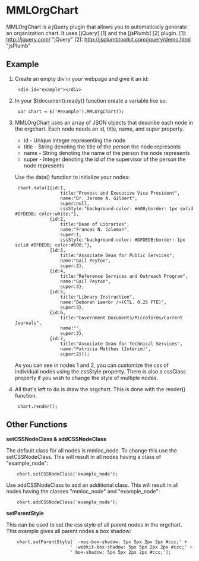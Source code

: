 MMLOrgChart
===========
MMLOrgChart is a jQuery plugin that allows you to automatically generate an organization chart.  It uses [jQuery] [1] and the [jsPlumb] [2] plugin.
[1]: http://jquery.com/ "jQuery"
[2]: http://jsplumbtoolkit.com/jquery/demo.html "jsPlumb"

Example
-------
1. Create an empty div in your webpage and give it an id:

        <div id="example"></div>

2. In your $(document).ready() function create a variable like so:

        var chart = $('#example').MMLOrgChart();

3. MMLOrgChart uses an array of JSON objects that describe each node in the orgchart.  Each node needs an id, title, name, and super property.  
   * id - Unique integer representing the node
   * title - String denoting the title of the person the node represents
   * name - String denoting the name of the person the node represents
   * super - Integer denoting the id of the supervisor of the person the node represents

   Use the data() function to initialize your nodes:

        chart.data([{id:1,
        				title:"Provost and Executive Vice President",
        				name:"Dr. Jerome A. Gilbert",
        				super:null,
        				cssStyle:"background-color: #600;border: 1px solid #DFDEDB; color:white;"},
        			{id:2,
        				title:"Dean of Libraries",
        				name:"Frances N. Coleman",
        				super:1,
        				cssStyle:"background-color: #DFDEDB;border: 1px solid #DFDEDB; color:#600;"},
        			{id:3,
        				title:"Associate Dean for Public Services",
        				name:"Gail Peyton",
        				super:2},
        			{id:4,
        				title:"Reference Services and Outreach Program",
        				name:"Gail Peyton",
        				super:3},
        			{id:5,
        				title:"Library Instruction",
        				name:"Deborah Lee<br />(CTL. 0.25 FTE)",
        				super:3},
        			{id:6,
        				title:"Government Documents/Microforms/Current Journals",
        				name:"",
        				super:3},
        			{id:7,
        				title:"Associate Dean for Technical Services",
        				name:"Patricia Matthes (Interim)",
        				super:2}]);

   As you can see in nodes 1 and 2, you can customize the css of individual nodes using the cssStyle property.  There is also a cssClass property if you wish to change the style of multiple nodes.

4. All that's left to do is draw the orgchart. This is done with the render() function.

        chart.render();

Other Functions
---------------

**setCSSNodeClass & addCSSNodeClass**

The default class for all nodes is mmloc_node.  To change this use the setCSSNodeClass. This will result in all nodes having a class of "example_node":

        chart.setCSSNodeClass('example_node');

Use addCSSNodeClass to add an additional class. This will result in all nodes having the classes "mmloc_node" and "example_node":

        chart.addCSSNodeClass('example_node');

**setParentStyle**

This can be used to set the css style of all parent nodes in the orgchart. This example gives all parent nodes a box shadow:

        chart.setParentStyle(' -moz-box-shadow: 5px 5px 2px 2px #ccc;' +
        					' -webkit-box-shadow: 5px 5px 2px 2px #ccc;' +
           					' box-shadow: 5px 5px 2px 2px #ccc;');